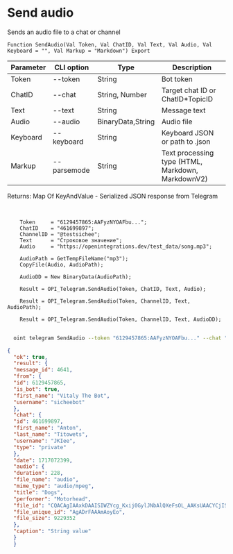 ﻿---
sidebar_position: 4
---

# Send audio
 Sends an audio file to a chat or channel



`Function SendAudio(Val Token, Val ChatID, Val Text, Val Audio, Val Keyboard = "", Val Markup = "Markdown") Export`

  | Parameter | CLI option | Type | Description |
  |-|-|-|-|
  | Token | --token | String | Bot token |
  | ChatID | --chat | String, Number | Target chat ID or ChatID*TopicID |
  | Text | --text | String | Message text |
  | Audio | --audio | BinaryData,String | Audio file |
  | Keyboard | --keyboard | String | Keyboard JSON or path to .json |
  | Markup | --parsemode | String | Text processing type (HTML, Markdown, MarkdownV2) |

  
  Returns:  Map Of KeyAndValue - Serialized JSON response from Telegram

<br/>




```bsl title="Code example"
    Token     = "6129457865:AAFyzNYOAFbu...";
    ChatID    = "461699897";
    ChannelID = "@testsichee";
    Text      = "Строковое значение";
    Audio     = "https://openintegrations.dev/test_data/song.mp3";

    AudioPath = GetTempFileName("mp3");
    CopyFile(Audio, AudioPath);

    AudioDD = New BinaryData(AudioPath);

    Result = OPI_Telegram.SendAudio(Token, ChatID, Text, Audio);

    Result = OPI_Telegram.SendAudio(Token, ChannelID, Text, AudioPath);

    Result = OPI_Telegram.SendAudio(Token, ChannelID, Text, AudioDD);
```



```sh title="CLI command example"
    
  oint telegram SendAudio --token "6129457865:AAFyzNYOAFbu..." --chat "461699897" --text "String value" --audio "https://openintegrations.dev/test_data/song.mp3" --keyboard %keyboard% --parsemode %parsemode%

```

```json title="Result"
{
  "ok": true,
  "result": {
  "message_id": 4641,
  "from": {
  "id": 6129457865,
  "is_bot": true,
  "first_name": "Vitaly The Bot",
  "username": "sicheebot"
  },
  "chat": {
  "id": 461699897,
  "first_name": "Anton",
  "last_name": "Titowets",
  "username": "JKIee",
  "type": "private"
  },
  "date": 1717072399,
  "audio": {
  "duration": 228,
  "file_name": "audio",
  "mime_type": "audio/mpeg",
  "title": "Dogs",
  "performer": "Motorhead",
  "file_id": "CQACAgIAAxkDAAISIWZYcg_Kxij0GylJNbAlQXeFsOL_AAKsUAACYCjISuJ28LqFPDf3NQQ",
  "file_unique_id": "AgADrFAAAmAoyEo",
  "file_size": 9229352
  },
  "caption": "String value"
  }
  }
```
